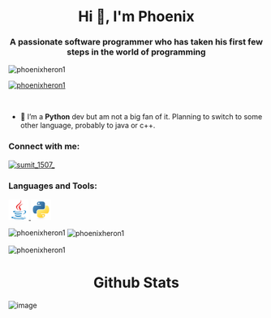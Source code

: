 <h1 align="center">Hi 👋, I'm Phoenix</h1>
<h3 align="center">A passionate software programmer who has taken his first few steps in the world of programming</h3>

<p align="left"> <img src="https://komarev.com/ghpvc/?username=phoenixheron1&label=Profile%20views&color=0e75b6&style=flat" alt="phoenixheron1" /> </p>

<p align="left"> <a href="https://github.com/ryo-ma/github-profile-trophy"><img src="https://github-profile-trophy.vercel.app/?username=phoenixheron1" alt="phoenixheron1" /></a> </p>

<p align="left"> <a href="https://twitter.com/" target="blank"><img src="https://img.shields.io/twitter/follow/?logo=twitter&style=for-the-badge" alt="" /></a> </p>

- 🌱 I’m a **Python** dev but am not a big fan of it. Planning to switch to some other language, probably to java or c++.

<h3 align="left">Connect with me:</h3>
<p align="left">
<a href="https://www.instagram.com/realphoenixheron/" target="blank"><img align="center" src="https://raw.githubusercontent.com/rahuldkjain/github-profile-readme-generator/master/src/images/icons/Social/instagram.svg" alt="sumit_1507_" height="30" width="40" /></a>
</p>

<h3 align="left">Languages and Tools:</h3>
<p align="left"> <a href="https://www.java.com" target="_blank" rel="noreferrer"> <img src="https://raw.githubusercontent.com/devicons/devicon/master/icons/java/java-original.svg" alt="java" width="40" height="40"/> </a> <a href="https://www.python.org" target="_blank" rel="noreferrer"> <img src="https://raw.githubusercontent.com/devicons/devicon/master/icons/python/python-original.svg" alt="python" width="40" height="40"/> </a> </p>

<p><img align="left" src="https://github-readme-stats.vercel.app/api/top-langs?username=phoenixheron1&show_icons=true&locale=en&layout=compact" alt="phoenixheron1" /></p>

<p>&nbsp;<img align="center" src="https://github-readme-stats.vercel.app/api?username=phoenixheron1&show_icons=true&locale=en" alt="phoenixheron1" /></p>

<p><img align="center" src="https://github-readme-streak-stats.herokuapp.com/?user=phoenixheron1&" alt="phoenixheron1" /></p>

<h1 align="center">Github Stats</h1>

![image](https://user-images.githubusercontent.com/85755985/151773172-3635545f-6de6-4c59-bd5f-d11b7d182d2d.png)
